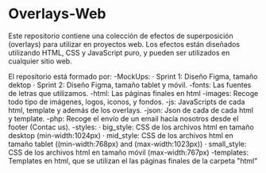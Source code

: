 # Overlays-Web
Este repositorio contiene una colección de efectos de superposición (overlays) para utilizar en proyectos web. 
Los efectos están diseñados utilizando HTML, CSS y JavaScript puro, y pueden ser utilizados en cualquier sitio web.


El repositorio está formado por:
-MockUps:
    · Sprint 1: Diseño Figma, tamaño dektop
    · Sprint 2: Diseño Figma, tamaño tablet y móvil.
-fonts: Las fuentes de letras que utilizamos.
-html: Las páginas finales en html
-images: Recoge todo tipo de imágenes, logos, iconos, y fondos.
-js: JavaScripts de cada html, template y además de los overlays.
-json: Json de cada de cada html y template.
-php: Recoge el envío de un email hacía nosotros desde el footer (Contac us).
-styles:
    · big_style: CSS de los archivos html en tamaño desktop (min-width:1024px)
    · mid_style: CSS de los archivos html en tamaño tablet ((min-width:768px) and (max-width:1023px))
    · small_style: CSS de los archivos html en tamaño móvil (max-width:767px)
-templates: Templates en html, que se utilizan el las páginas finales de la carpeta "html"
